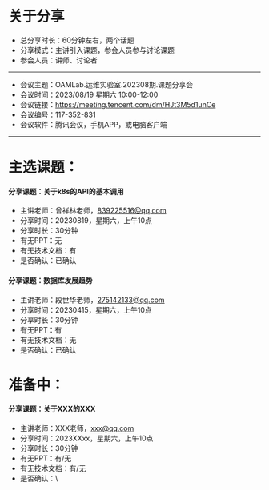 # 关于分享
- 总分享时长：60分钟左右，两个话题
- 分享模式：主讲引入课题，参会人员参与讨论课题
- 参会人员：讲师、讨论者
- ----------------------------
- 会议主题：OAMLab.运维实验室.202308期.课题分享会
- 会议时间：2023/08/19 星期六 10:00-12:00
- 会议链接：https://meeting.tencent.com/dm/HJt3M5d1unCe
- 会议编号：117-352-831
- 会议软件：腾讯会议，手机APP，或电脑客户端
- ----------------------------

# 主选课题：
#### 分享课题：关于k8s的API的基本调用
- 主讲老师：曾祥林老师，839225516@qq.com
- 分享时间：20230819，星期六，上午10点
- 分享时长：30分钟
- 有无PPT：无
- 有无技术文档：有
- 是否确认：已确认

#### 分享课题：数据库发展趋势
- 主讲老师：段世华老师，275142133@qq.com
- 分享时间：20230415，星期六，上午10点
- 分享时长：30分钟
- 有无PPT：有
- 有无技术文档：无
- 是否确认：已确认

# 准备中：
#### 分享课题：关于XXX的XXX
- 主讲老师：XXX老师，xxx@qq.com
- 分享时间：2023XXxx，星期六，上午10点
- 分享时长：30分钟
- 有无PPT：有/无
- 有无技术文档：有/无
- 是否确认：\
